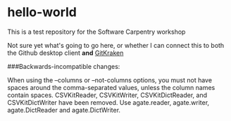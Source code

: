 # hello-world
This is a test repository for the Software Carpentry workshop

Not sure yet what's going to go here, or whether I can connect this to both the Github desktop client **and** [GitKraken](http://www.gitkraken.com/)

###Backwards-incompatible changes:

When using the –columns or –not-columns options, you must not have spaces around the comma-separated values, unless the column names contain spaces.
CSVKitReader, CSVKitWriter, CSVKitDictReader, and CSVKitDictWriter have been removed. Use agate.reader, agate.writer, agate.DictReader and agate.DictWriter.
